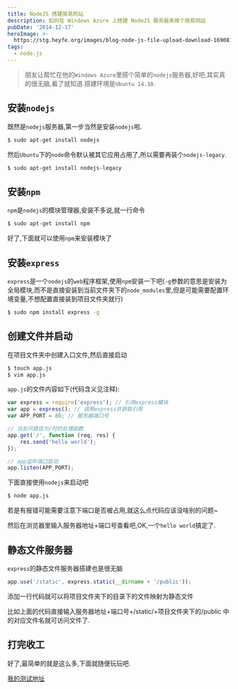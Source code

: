 ```yaml
---
title: NodeJS 搭建简易网站
description: 如何在 Windows Azure 上搭建 NodeJS 服务器来做个简易网站
pubDate: '2014-12-17'
heroImage: >-
  https://stg.heyfe.org/images/blog-node-js-file-upload-download-1690812036240.png
tags:
  - node.js
---
```


> 朋友让帮忙在他的`Windows Azure`里搭个简单的`nodejs`服务器,好吧,其实真的很无脑,看了就知道.搭建环境是`Ubuntu 14.10`.

## 安装`nodejs`

既然是`nodejs`服务器,第一步当然是安装`nodejs`啦.

```bash
$ sudo apt-get install nodejs
```

然后`Ubuntu`下的`node`命令默认被其它应用占用了,所以需要再装个`nodejs-legacy`.

```bash
$ sudo apt-get install nodejs-legacy
```

## 安装`npm`

`npm`是`nodejs`的模块管理器,安装不多说,就一行命令

```bash
$ sudo apt-get install npm
```

好了,下面就可以使用`npm`来安装模块了

## 安装`express`

`express`是一个`nodejs`的`web`程序框架,使用`npm`安装一下吧(`-g`参数的意思是安装为全局模块,而不是直接安装到当前文件夹下的`node_modules`里,但是可能需要配置环境变量,不想配置直接装到项目文件夹就行)

```bash
$ sudo npm install express -g
```

## 创建文件并启动

在项目文件夹中创建入口文件,然后直接启动

```bash
$ touch app.js
$ vim app.js
```

`app.js`的文件内容如下(代码含义见注释):

```javascript
var express = require('express'); // 引用express模块
var app = express(); // 调用express并获取引用
var APP_PORT = 80; // 服务器端口号

// 当反问路径为/时的处理函数
app.get('/', function (req, res) {
    res.send('hello world');
});

// app监听端口启动
app.listen(APP_PORT);
```

下面直接使用`nodejs`来启动吧

```bash
$ node app.js
```

若是有报错可能需要注意下端口是否被占用,就这么点代码应该没啥别的问题~

然后在浏览器里输入服务器地址+端口号查看吧,OK,一个`hello world`搞定了.

## 静态文件服务器

`express`的静态文件服务器搭建也是很无脑

```javascript
app.use('/static', express.static(__dirname + '/public'));
```

添加一行代码就可以将项目文件夹下的目录下的文件映射为静态文件

比如上面的代码直接输入服务器地址+端口号+/static/+项目文件夹下的/public 中的对应文件名就可访问文件了.

## 打完收工

好了,最简单的就是这么多,下面就随便玩玩吧.

[我的测试地址](http://168.63.150.67:8089/static/index.html)
